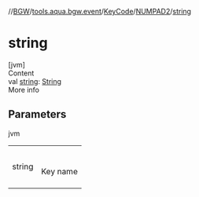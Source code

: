 //[BGW](../../../../index.md)/[tools.aqua.bgw.event](../../index.md)/[KeyCode](../index.md)/[NUMPAD2](index.md)/[string](string.md)



# string  
[jvm]  
Content  
val [string](string.md): [String](https://kotlinlang.org/api/latest/jvm/stdlib/kotlin/-string/index.html)  
More info  


## Parameters  
  
jvm  
  
| | |
|---|---|
| <a name="tools.aqua.bgw.event/KeyCode.NUMPAD2/string/#/PointingToDeclaration/"></a>string| <a name="tools.aqua.bgw.event/KeyCode.NUMPAD2/string/#/PointingToDeclaration/"></a><br><br>Key name<br><br>|
  
  



